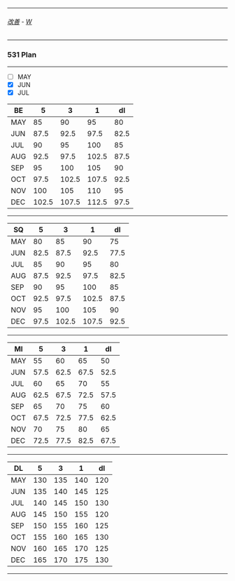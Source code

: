 
---

###### [改善](https://github.com/ttltrk/0C/blob/master/README.MD) - [W](https://github.com/ttltrk/ELSE/blob/master/PWR/PWR.MD)

---

### 531 Plan

---

- [ ] MAY
- [x] JUN
- [x] JUL

|   BE|    5|    3|    1|   dl| 
|-----|-----|-----|-----|-----| 
|  MAY|   85|   90|   95|   80| 
|  JUN| 87.5| 92.5| 97.5| 82.5| 
|  JUL|   90|   95|  100|   85|
|  AUG| 92.5| 97.5|102.5| 87.5| 
|  SEP|   95|  100|  105|   90| 
|  OCT| 97.5|102.5|107.5| 92.5|
|  NOV|  100|  105|  110|   95| 
|  DEC|102.5|107.5|112.5| 97.5| 


---

|   SQ|    5|    3|    1|   dl| 
|-----|-----|-----|-----|-----| 
|  MAY|   80|   85|   90|   75| 
|  JUN| 82.5| 87.5| 92.5| 77.5| 
|  JUL|   85|   90|   95|   80| 
|  AUG| 87.5| 92.5| 97.5| 82.5| 
|  SEP|   90|   95|  100|   85|
|  OCT| 92.5| 97.5|102.5| 87.5| 
|  NOV|   95|  100|  105|   90| 
|  DEC| 97.5|102.5|107.5| 92.5|

---

|   MI|    5|    3|    1|   dl| 
|-----|-----|-----|-----|-----| 
|  MAY|   55|   60|   65|   50| 
|  JUN| 57.5| 62.5| 67.5| 52.5| 
|  JUL|   60|   65|   70|   55| 
|  AUG| 62.5| 67.5| 72.5| 57.5| 
|  SEP|   65|   70|   75|   60| 
|  OCT| 67.5| 72.5| 77.5| 62.5|
|  NOV|   70|   75|   80|   65| 
|  DEC| 72.5| 77.5| 82.5| 67.5| 


---

|   DL|    5|    3|    1|   dl| 
|-----|-----|-----|-----|-----| 
|  MAY|  130|  135|  140|  120| 
|  JUN|  135|  140|  145|  125| 
|  JUL|  140|  145|  150|  130|  
|  AUG|  145|  150|  155|  120| 
|  SEP|  150|  155|  160|  125| 
|  OCT|  155|  160|  165|  130|  
|  NOV|  160|  165|  170|  125| 
|  DEC|  165|  170|  175|  130|  

---
